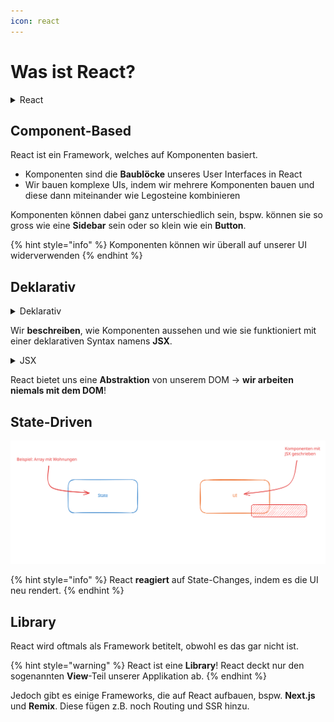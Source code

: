 ```yaml
---
icon: react
---
```


# Was ist React?

<details>

<summary>React</summary>

_Extremely popular **declarative**, **component-based**, **state-driven** JavaScript **library** for building user interfaces, created by Meta._

React eignet sich also besonders für die folgenden zwei Punkte:

1. **Komponenten** basierend auf ihrem aktuellen State auf einer Webpage rendern
2. Die **UI synchron mit dem State halten**, indem es die Seite re-rendert, wenn der State sich ändert

</details>

## Component-Based

React ist ein Framework, welches auf Komponenten basiert.

* Komponenten sind die **Baublöcke** unseres User Interfaces in React
* Wir bauen komplexe UIs, indem wir mehrere Komponenten bauen und diese dann miteinander wie Legosteine kombinieren

Komponenten können dabei ganz unterschiedlich sein, bspw. können sie so gross wie eine **Sidebar** sein oder so klein wie ein **Button**.

{% hint style="info" %}
Komponenten können wir überall auf unserer UI widerverwenden
{% endhint %}

## Deklarativ

<details>

<summary>Deklarativ</summary>

Wir sagen React, wie eine Komponente aussehen soll basierend auf den aktuellen Daten und dem aktuellen Status.

</details>

Wir **beschreiben**, wie Komponenten aussehen und wie sie funktioniert mit einer deklarativen Syntax namens **JSX**.

<details>

<summary>JSX</summary>

Eine Syntax, die HTML, CSS, JavaScript kombiniert und **andere Komponenten** referenzieren kann.

</details>

React bietet uns eine **Abstraktion** von unserem DOM -> **wir arbeiten niemals mit dem DOM**!

## State-Driven

<img src="../.gitbook/assets/file.excalidraw.svg" alt="" class="gitbook-drawing">

{% hint style="info" %}
React **reagiert** auf State-Changes, indem es die UI neu rendert.
{% endhint %}

## Library

React wird oftmals als Framework betitelt, obwohl es das gar nicht ist.

{% hint style="warning" %}
React ist eine **Library**! React deckt nur den sogenannten **View**-Teil unserer Applikation ab.
{% endhint %}

Jedoch gibt es einige Frameworks, die auf React aufbauen, bspw. **Next.js** und **Remix**. Diese fügen z.B. noch Routing und SSR hinzu.

